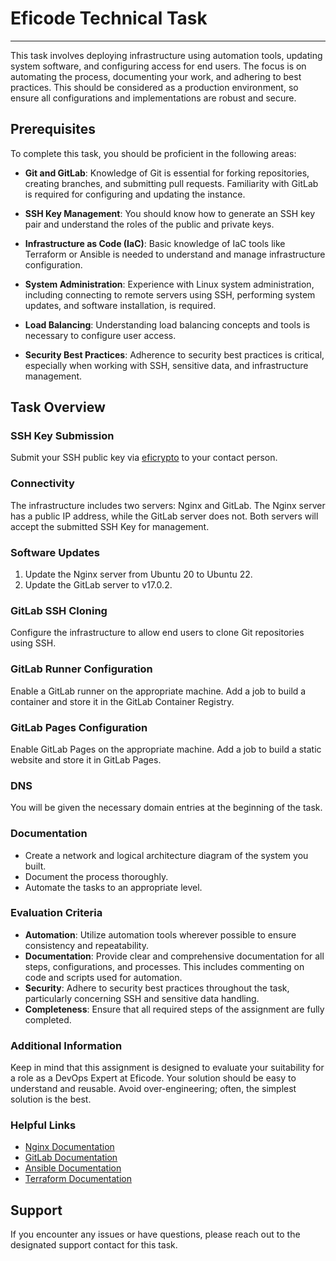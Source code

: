 # Eficode Technical Task

---

This task involves deploying infrastructure using automation tools, updating system software, and configuring access for end users. The focus is on automating the process, documenting your work, and adhering to best practices. This should be considered as a production environment, so ensure all configurations and implementations are robust and secure.

## Prerequisites

To complete this task, you should be proficient in the following areas:

- **Git and GitLab**: Knowledge of Git is essential for forking repositories, creating branches, and submitting pull requests. Familiarity with GitLab is required for configuring and updating the instance.

- **SSH Key Management**: You should know how to generate an SSH key pair and understand the roles of the public and private keys.

- **Infrastructure as Code (IaC)**: Basic knowledge of IaC tools like Terraform or Ansible is needed to understand and manage infrastructure configuration.

- **System Administration**: Experience with Linux system administration, including connecting to remote servers using SSH, performing system updates, and software installation, is required.

- **Load Balancing**: Understanding load balancing concepts and tools is necessary to configure user access.

- **Security Best Practices**: Adherence to security best practices is critical, especially when working with SSH, sensitive data, and infrastructure management.

## Task Overview

### SSH Key Submission

Submit your SSH public key via [eficrypto](https://eficrypto.eficode.com) to your contact person.

### Connectivity

The infrastructure includes two servers: Nginx and GitLab. The Nginx server has a public IP address, while the GitLab server does not. Both servers will accept the submitted SSH Key for management.

### Software Updates

1. Update the Nginx server from Ubuntu 20 to Ubuntu 22.
2. Update the GitLab server to v17.0.2.

### GitLab SSH Cloning

Configure the infrastructure to allow end users to clone Git repositories using SSH.

### GitLab Runner Configuration

Enable a GitLab runner on the appropriate machine. Add a job to build a container and store it in the GitLab Container Registry.

### GitLab Pages Configuration

Enable GitLab Pages on the appropriate machine. Add a job to build a static website and store it in GitLab Pages.

### DNS

You will be given the necessary domain entries at the beginning of the task.

### Documentation

- Create a network and logical architecture diagram of the system you built.
- Document the process thoroughly.
- Automate the tasks to an appropriate level.

### Evaluation Criteria

- **Automation**: Utilize automation tools wherever possible to ensure consistency and repeatability.
- **Documentation**: Provide clear and comprehensive documentation for all steps, configurations, and processes. This includes commenting on code and scripts used for automation.
- **Security**: Adhere to security best practices throughout the task, particularly concerning SSH and sensitive data handling.
- **Completeness**: Ensure that all required steps of the assignment are fully completed.

### Additional Information

Keep in mind that this assignment is designed to evaluate your suitability for a role as a DevOps Expert at Eficode. Your solution should be easy to understand and reusable. Avoid over-engineering; often, the simplest solution is the best.

### Helpful Links

- [Nginx Documentation](https://nginx.org/en/docs/)
- [GitLab Documentation](https://docs.gitlab.com/)
- [Ansible Documentation](https://docs.ansible.com/)
- [Terraform Documentation](https://www.terraform.io/docs/)

## Support

If you encounter any issues or have questions, please reach out to the designated support contact for this task.